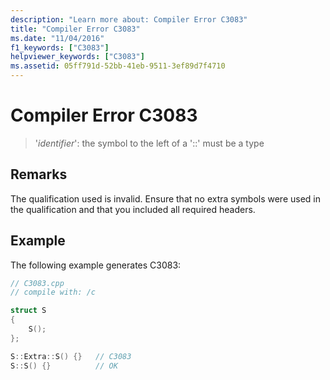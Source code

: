 ```yaml
---
description: "Learn more about: Compiler Error C3083"
title: "Compiler Error C3083"
ms.date: "11/04/2016"
f1_keywords: ["C3083"]
helpviewer_keywords: ["C3083"]
ms.assetid: 05ff791d-52bb-41eb-9511-3ef89d7f4710
---
```

# Compiler Error C3083

> '*identifier*': the symbol to the left of a '::' must be a type

## Remarks

The qualification used is invalid. Ensure that no extra symbols were used in the qualification and that you included all required headers.

## Example

The following example generates C3083:

```cpp
// C3083.cpp
// compile with: /c

struct S
{
    S();
};

S::Extra::S() {}   // C3083
S::S() {}          // OK
```
